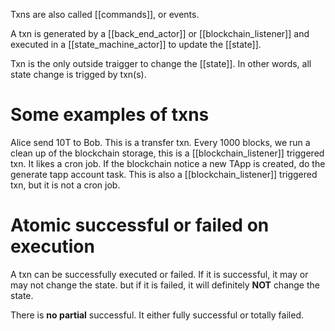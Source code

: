 Txns are also called [[commands]], or events. 

A txn is generated by a [[back_end_actor]] or [[blockchain_listener]] and executed in a [[state_machine_actor]] to update the [[state]].

Txn is the only outside traigger to change the [[state]]. In other words, all state change is trigged by txn(s).

# Some examples of txns
Alice send 10T to Bob. This is a transfer txn.
Every 1000 blocks, we run a clean up of the blockchain storage, this is a [[blockchain_listener]] triggered txn. It likes a cron job.
If the blockchain notice a new TApp is created, do the generate tapp account task. This is also a [[blockchain_listener]] triggered txn, but it is not a cron job.

# Atomic successful or failed on execution
A txn can be successfully executed or failed. If it is successful, it may or may not change the state. but if it is failed, it will definitely **NOT** change the state. 

There is **no partial** successful. It either fully successful or totally failed.


